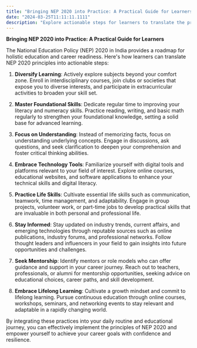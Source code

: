```yaml
---
title: "Bringing NEP 2020 into Practice: A Practical Guide for Learners"
date: "2024-03-25T11:11:11.1111"
description: "Explore actionable steps for learners to translate the principles of the National Education Policy (NEP) 2020 into practice, fostering holistic education and career readiness. From diversifying learning to embracing lifelong learning, empower yourself to achieve your career goals with confidence and resilience."
---
```


**Bringing NEP 2020 into Practice: A Practical Guide for Learners**

The National Education Policy (NEP) 2020 in India provides a roadmap for holistic education and career readiness. Here's how learners can translate NEP 2020 principles into actionable steps:

1. **Diversify Learning**: Actively explore subjects beyond your comfort zone. Enroll in interdisciplinary courses, join clubs or societies that expose you to diverse interests, and participate in extracurricular activities to broaden your skill set.

2. **Master Foundational Skills**: Dedicate regular time to improving your literacy and numeracy skills. Practice reading, writing, and basic math regularly to strengthen your foundational knowledge, setting a solid base for advanced learning.

3. **Focus on Understanding**: Instead of memorizing facts, focus on understanding underlying concepts. Engage in discussions, ask questions, and seek clarification to deepen your comprehension and foster critical thinking abilities.

4. **Embrace Technology Tools**: Familiarize yourself with digital tools and platforms relevant to your field of interest. Explore online courses, educational websites, and software applications to enhance your technical skills and digital literacy.

5. **Practice Life Skills**: Cultivate essential life skills such as communication, teamwork, time management, and adaptability. Engage in group projects, volunteer work, or part-time jobs to develop practical skills that are invaluable in both personal and professional life.

6. **Stay Informed**: Stay updated on industry trends, current affairs, and emerging technologies through reputable sources such as online publications, industry forums, and professional networks. Follow thought leaders and influencers in your field to gain insights into future opportunities and challenges.

7. **Seek Mentorship**: Identify mentors or role models who can offer guidance and support in your career journey. Reach out to teachers, professionals, or alumni for mentorship opportunities, seeking advice on educational choices, career paths, and skill development.

8. **Embrace Lifelong Learning**: Cultivate a growth mindset and commit to lifelong learning. Pursue continuous education through online courses, workshops, seminars, and networking events to stay relevant and adaptable in a rapidly changing world.

By integrating these practices into your daily routine and educational journey, you can effectively implement the principles of NEP 2020 and empower yourself to achieve your career goals with confidence and resilience.
